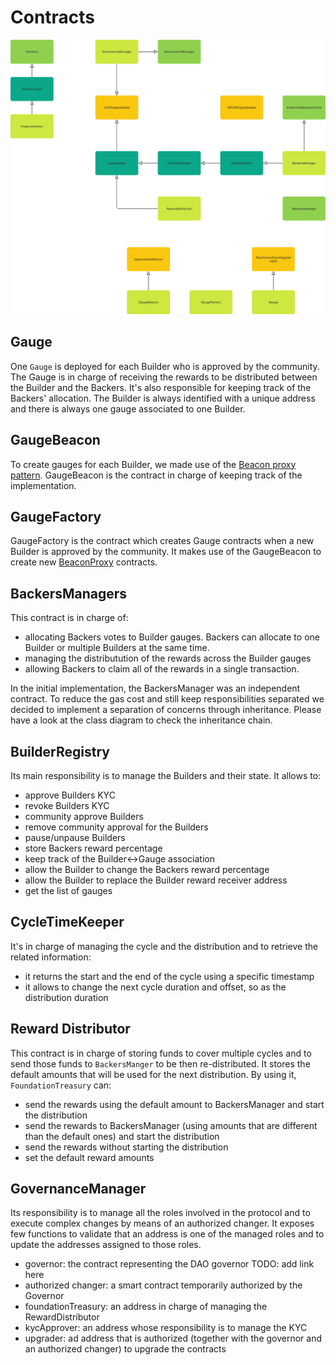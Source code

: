 # Contracts

![UML class diagram](classes.png "UML Class diagram")

## Gauge

One `Gauge` is deployed for each Builder who is approved by the community. The Gauge is in charge of receiving the rewards to be distributed between the Builder and the Backers. It's also responsible for keeping track of the Backers' allocation. The Builder is always identified with a unique address and there is always one gauge associated to one Builder.

## GaugeBeacon

To create gauges for each Builder, we made use of the [Beacon proxy pattern](https://docs.openzeppelin.com/contracts/3.x/api/proxy#beacon). GaugeBeacon is the contract in charge of keeping track of the implementation.

## GaugeFactory

GaugeFactory is the contract which creates Gauge contracts when a new Builder is approved by the community. It makes use of the GaugeBeacon to create new [BeaconProxy](https://docs.openzeppelin.com/contracts/3.x/api/proxy#BeaconProxy) contracts.

## BackersManagers

This contract is in charge of:
- allocating Backers votes to Builder gauges. Backers can allocate to one Builder or multiple Builders at the same time.
- managing the distributution of the rewards across the Builder gauges
- allowing Backers to claim all of the rewards in a single transaction.

In the initial implementation, the BackersManager was an independent contract. To reduce the gas cost and still keep responsibilities separated we decided to implement a separation of concerns through inheritance. Please have a look at the class diagram to check the inheritance chain.

## BuilderRegistry

Its main responsibility is to manage the Builders and their state. It allows to:
- approve Builders KYC
- revoke Builders KYC
- community approve Builders
- remove community approval for the Builders
- pause/unpause Builders
- store Backers reward percentage
- keep track of the Builder<->Gauge association
- allow the Builder to change the Backers reward percentage
- allow the Builder to replace the Builder reward receiver address
- get the list of gauges

## CycleTimeKeeper

It's in charge of managing the cycle and the distribution and to retrieve the related information:
- it returns the start and the end of the cycle using a specific timestamp
- it allows to change the next cycle duration and offset, so as the distribution duration

## Reward Distributor

This contract is in charge of storing funds to cover multiple cycles and to send those funds to `BackersManger` to be then re-distributed. It stores the default amounts that will be used for the next distribution. By using it, `FoundationTreasury` can:
- send the rewards using the default amount to BackersManager and start the distribution
- send the rewards to BackersManager (using amounts that are different than the default ones) and start the distribution
- send the rewards without starting the distribution
- set the default reward amounts


## GovernanceManager

Its responsibility is to manage all the roles involved in the protocol and to execute complex changes by means of an authorized changer. It exposes few functions to validate that an address is one of the managed roles and to update the addresses assigned to those roles.
- governor: the contract representing the DAO governor TODO: add link here
- authorized changer: a smart contract temporarily authorized by the Governor
- foundationTreasury: an address in charge of managing the RewardDistributor
- kycApprover: an address whose responsibility is to manage the KYC
- upgrader: ad address that is authorized (together with the governor and an authorized changer) to upgrade the contracts
